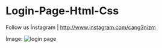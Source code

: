 # Login-Page-Html-Css
Follow us İnstagram | http://www.instagram.com/cang3nizm

İmage:
![login page](https://user-images.githubusercontent.com/101345380/161374095-bffd4444-4372-446a-83ab-819330fa3e97.png)